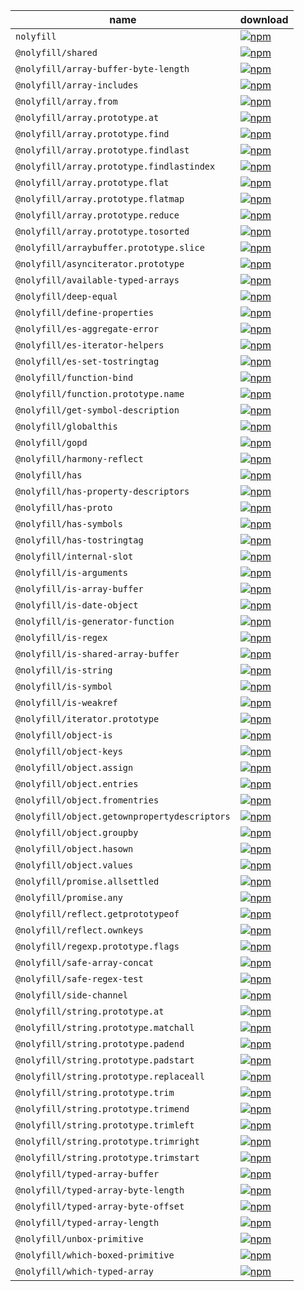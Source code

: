 | name | download |
| ---- | -------- |
| `nolyfill` | [![npm](https://img.shields.io/npm/dm/nolyfill.svg?style=flat-square&logo=npm&logoColor=white&label=download&color=333)](https://www.npmjs.com/package/nolyfill) |
| `@nolyfill/shared` | [![npm](https://img.shields.io/npm/dm/@nolyfill/shared.svg?style=flat-square&logo=npm&logoColor=white&label=download&color=333)](https://www.npmjs.com/package/@nolyfill/shared) |
| `@nolyfill/array-buffer-byte-length` | [![npm](https://img.shields.io/npm/dm/@nolyfill/array-buffer-byte-length.svg?style=flat-square&logo=npm&logoColor=white&label=download&color=333)](https://www.npmjs.com/package/@nolyfill/array-buffer-byte-length) |
| `@nolyfill/array-includes` | [![npm](https://img.shields.io/npm/dm/@nolyfill/array-includes.svg?style=flat-square&logo=npm&logoColor=white&label=download&color=333)](https://www.npmjs.com/package/@nolyfill/array-includes) |
| `@nolyfill/array.from` | [![npm](https://img.shields.io/npm/dm/@nolyfill/array.from.svg?style=flat-square&logo=npm&logoColor=white&label=download&color=333)](https://www.npmjs.com/package/@nolyfill/array.from) |
| `@nolyfill/array.prototype.at` | [![npm](https://img.shields.io/npm/dm/@nolyfill/array.prototype.at.svg?style=flat-square&logo=npm&logoColor=white&label=download&color=333)](https://www.npmjs.com/package/@nolyfill/array.prototype.at) |
| `@nolyfill/array.prototype.find` | [![npm](https://img.shields.io/npm/dm/@nolyfill/array.prototype.find.svg?style=flat-square&logo=npm&logoColor=white&label=download&color=333)](https://www.npmjs.com/package/@nolyfill/array.prototype.find) |
| `@nolyfill/array.prototype.findlast` | [![npm](https://img.shields.io/npm/dm/@nolyfill/array.prototype.findlast.svg?style=flat-square&logo=npm&logoColor=white&label=download&color=333)](https://www.npmjs.com/package/@nolyfill/array.prototype.findlast) |
| `@nolyfill/array.prototype.findlastindex` | [![npm](https://img.shields.io/npm/dm/@nolyfill/array.prototype.findlastindex.svg?style=flat-square&logo=npm&logoColor=white&label=download&color=333)](https://www.npmjs.com/package/@nolyfill/array.prototype.findlastindex) |
| `@nolyfill/array.prototype.flat` | [![npm](https://img.shields.io/npm/dm/@nolyfill/array.prototype.flat.svg?style=flat-square&logo=npm&logoColor=white&label=download&color=333)](https://www.npmjs.com/package/@nolyfill/array.prototype.flat) |
| `@nolyfill/array.prototype.flatmap` | [![npm](https://img.shields.io/npm/dm/@nolyfill/array.prototype.flatmap.svg?style=flat-square&logo=npm&logoColor=white&label=download&color=333)](https://www.npmjs.com/package/@nolyfill/array.prototype.flatmap) |
| `@nolyfill/array.prototype.reduce` | [![npm](https://img.shields.io/npm/dm/@nolyfill/array.prototype.reduce.svg?style=flat-square&logo=npm&logoColor=white&label=download&color=333)](https://www.npmjs.com/package/@nolyfill/array.prototype.reduce) |
| `@nolyfill/array.prototype.tosorted` | [![npm](https://img.shields.io/npm/dm/@nolyfill/array.prototype.tosorted.svg?style=flat-square&logo=npm&logoColor=white&label=download&color=333)](https://www.npmjs.com/package/@nolyfill/array.prototype.tosorted) |
| `@nolyfill/arraybuffer.prototype.slice` | [![npm](https://img.shields.io/npm/dm/@nolyfill/arraybuffer.prototype.slice.svg?style=flat-square&logo=npm&logoColor=white&label=download&color=333)](https://www.npmjs.com/package/@nolyfill/arraybuffer.prototype.slice) |
| `@nolyfill/asynciterator.prototype` | [![npm](https://img.shields.io/npm/dm/@nolyfill/asynciterator.prototype.svg?style=flat-square&logo=npm&logoColor=white&label=download&color=333)](https://www.npmjs.com/package/@nolyfill/asynciterator.prototype) |
| `@nolyfill/available-typed-arrays` | [![npm](https://img.shields.io/npm/dm/@nolyfill/available-typed-arrays.svg?style=flat-square&logo=npm&logoColor=white&label=download&color=333)](https://www.npmjs.com/package/@nolyfill/available-typed-arrays) |
| `@nolyfill/deep-equal` | [![npm](https://img.shields.io/npm/dm/@nolyfill/deep-equal.svg?style=flat-square&logo=npm&logoColor=white&label=download&color=333)](https://www.npmjs.com/package/@nolyfill/deep-equal) |
| `@nolyfill/define-properties` | [![npm](https://img.shields.io/npm/dm/@nolyfill/define-properties.svg?style=flat-square&logo=npm&logoColor=white&label=download&color=333)](https://www.npmjs.com/package/@nolyfill/define-properties) |
| `@nolyfill/es-aggregate-error` | [![npm](https://img.shields.io/npm/dm/@nolyfill/es-aggregate-error.svg?style=flat-square&logo=npm&logoColor=white&label=download&color=333)](https://www.npmjs.com/package/@nolyfill/es-aggregate-error) |
| `@nolyfill/es-iterator-helpers` | [![npm](https://img.shields.io/npm/dm/@nolyfill/es-iterator-helpers.svg?style=flat-square&logo=npm&logoColor=white&label=download&color=333)](https://www.npmjs.com/package/@nolyfill/es-iterator-helpers) |
| `@nolyfill/es-set-tostringtag` | [![npm](https://img.shields.io/npm/dm/@nolyfill/es-set-tostringtag.svg?style=flat-square&logo=npm&logoColor=white&label=download&color=333)](https://www.npmjs.com/package/@nolyfill/es-set-tostringtag) |
| `@nolyfill/function-bind` | [![npm](https://img.shields.io/npm/dm/@nolyfill/function-bind.svg?style=flat-square&logo=npm&logoColor=white&label=download&color=333)](https://www.npmjs.com/package/@nolyfill/function-bind) |
| `@nolyfill/function.prototype.name` | [![npm](https://img.shields.io/npm/dm/@nolyfill/function.prototype.name.svg?style=flat-square&logo=npm&logoColor=white&label=download&color=333)](https://www.npmjs.com/package/@nolyfill/function.prototype.name) |
| `@nolyfill/get-symbol-description` | [![npm](https://img.shields.io/npm/dm/@nolyfill/get-symbol-description.svg?style=flat-square&logo=npm&logoColor=white&label=download&color=333)](https://www.npmjs.com/package/@nolyfill/get-symbol-description) |
| `@nolyfill/globalthis` | [![npm](https://img.shields.io/npm/dm/@nolyfill/globalthis.svg?style=flat-square&logo=npm&logoColor=white&label=download&color=333)](https://www.npmjs.com/package/@nolyfill/globalthis) |
| `@nolyfill/gopd` | [![npm](https://img.shields.io/npm/dm/@nolyfill/gopd.svg?style=flat-square&logo=npm&logoColor=white&label=download&color=333)](https://www.npmjs.com/package/@nolyfill/gopd) |
| `@nolyfill/harmony-reflect` | [![npm](https://img.shields.io/npm/dm/@nolyfill/harmony-reflect.svg?style=flat-square&logo=npm&logoColor=white&label=download&color=333)](https://www.npmjs.com/package/@nolyfill/harmony-reflect) |
| `@nolyfill/has` | [![npm](https://img.shields.io/npm/dm/@nolyfill/has.svg?style=flat-square&logo=npm&logoColor=white&label=download&color=333)](https://www.npmjs.com/package/@nolyfill/has) |
| `@nolyfill/has-property-descriptors` | [![npm](https://img.shields.io/npm/dm/@nolyfill/has-property-descriptors.svg?style=flat-square&logo=npm&logoColor=white&label=download&color=333)](https://www.npmjs.com/package/@nolyfill/has-property-descriptors) |
| `@nolyfill/has-proto` | [![npm](https://img.shields.io/npm/dm/@nolyfill/has-proto.svg?style=flat-square&logo=npm&logoColor=white&label=download&color=333)](https://www.npmjs.com/package/@nolyfill/has-proto) |
| `@nolyfill/has-symbols` | [![npm](https://img.shields.io/npm/dm/@nolyfill/has-symbols.svg?style=flat-square&logo=npm&logoColor=white&label=download&color=333)](https://www.npmjs.com/package/@nolyfill/has-symbols) |
| `@nolyfill/has-tostringtag` | [![npm](https://img.shields.io/npm/dm/@nolyfill/has-tostringtag.svg?style=flat-square&logo=npm&logoColor=white&label=download&color=333)](https://www.npmjs.com/package/@nolyfill/has-tostringtag) |
| `@nolyfill/internal-slot` | [![npm](https://img.shields.io/npm/dm/@nolyfill/internal-slot.svg?style=flat-square&logo=npm&logoColor=white&label=download&color=333)](https://www.npmjs.com/package/@nolyfill/internal-slot) |
| `@nolyfill/is-arguments` | [![npm](https://img.shields.io/npm/dm/@nolyfill/is-arguments.svg?style=flat-square&logo=npm&logoColor=white&label=download&color=333)](https://www.npmjs.com/package/@nolyfill/is-arguments) |
| `@nolyfill/is-array-buffer` | [![npm](https://img.shields.io/npm/dm/@nolyfill/is-array-buffer.svg?style=flat-square&logo=npm&logoColor=white&label=download&color=333)](https://www.npmjs.com/package/@nolyfill/is-array-buffer) |
| `@nolyfill/is-date-object` | [![npm](https://img.shields.io/npm/dm/@nolyfill/is-date-object.svg?style=flat-square&logo=npm&logoColor=white&label=download&color=333)](https://www.npmjs.com/package/@nolyfill/is-date-object) |
| `@nolyfill/is-generator-function` | [![npm](https://img.shields.io/npm/dm/@nolyfill/is-generator-function.svg?style=flat-square&logo=npm&logoColor=white&label=download&color=333)](https://www.npmjs.com/package/@nolyfill/is-generator-function) |
| `@nolyfill/is-regex` | [![npm](https://img.shields.io/npm/dm/@nolyfill/is-regex.svg?style=flat-square&logo=npm&logoColor=white&label=download&color=333)](https://www.npmjs.com/package/@nolyfill/is-regex) |
| `@nolyfill/is-shared-array-buffer` | [![npm](https://img.shields.io/npm/dm/@nolyfill/is-shared-array-buffer.svg?style=flat-square&logo=npm&logoColor=white&label=download&color=333)](https://www.npmjs.com/package/@nolyfill/is-shared-array-buffer) |
| `@nolyfill/is-string` | [![npm](https://img.shields.io/npm/dm/@nolyfill/is-string.svg?style=flat-square&logo=npm&logoColor=white&label=download&color=333)](https://www.npmjs.com/package/@nolyfill/is-string) |
| `@nolyfill/is-symbol` | [![npm](https://img.shields.io/npm/dm/@nolyfill/is-symbol.svg?style=flat-square&logo=npm&logoColor=white&label=download&color=333)](https://www.npmjs.com/package/@nolyfill/is-symbol) |
| `@nolyfill/is-weakref` | [![npm](https://img.shields.io/npm/dm/@nolyfill/is-weakref.svg?style=flat-square&logo=npm&logoColor=white&label=download&color=333)](https://www.npmjs.com/package/@nolyfill/is-weakref) |
| `@nolyfill/iterator.prototype` | [![npm](https://img.shields.io/npm/dm/@nolyfill/iterator.prototype.svg?style=flat-square&logo=npm&logoColor=white&label=download&color=333)](https://www.npmjs.com/package/@nolyfill/iterator.prototype) |
| `@nolyfill/object-is` | [![npm](https://img.shields.io/npm/dm/@nolyfill/object-is.svg?style=flat-square&logo=npm&logoColor=white&label=download&color=333)](https://www.npmjs.com/package/@nolyfill/object-is) |
| `@nolyfill/object-keys` | [![npm](https://img.shields.io/npm/dm/@nolyfill/object-keys.svg?style=flat-square&logo=npm&logoColor=white&label=download&color=333)](https://www.npmjs.com/package/@nolyfill/object-keys) |
| `@nolyfill/object.assign` | [![npm](https://img.shields.io/npm/dm/@nolyfill/object.assign.svg?style=flat-square&logo=npm&logoColor=white&label=download&color=333)](https://www.npmjs.com/package/@nolyfill/object.assign) |
| `@nolyfill/object.entries` | [![npm](https://img.shields.io/npm/dm/@nolyfill/object.entries.svg?style=flat-square&logo=npm&logoColor=white&label=download&color=333)](https://www.npmjs.com/package/@nolyfill/object.entries) |
| `@nolyfill/object.fromentries` | [![npm](https://img.shields.io/npm/dm/@nolyfill/object.fromentries.svg?style=flat-square&logo=npm&logoColor=white&label=download&color=333)](https://www.npmjs.com/package/@nolyfill/object.fromentries) |
| `@nolyfill/object.getownpropertydescriptors` | [![npm](https://img.shields.io/npm/dm/@nolyfill/object.getownpropertydescriptors.svg?style=flat-square&logo=npm&logoColor=white&label=download&color=333)](https://www.npmjs.com/package/@nolyfill/object.getownpropertydescriptors) |
| `@nolyfill/object.groupby` | [![npm](https://img.shields.io/npm/dm/@nolyfill/object.groupby.svg?style=flat-square&logo=npm&logoColor=white&label=download&color=333)](https://www.npmjs.com/package/@nolyfill/object.groupby) |
| `@nolyfill/object.hasown` | [![npm](https://img.shields.io/npm/dm/@nolyfill/object.hasown.svg?style=flat-square&logo=npm&logoColor=white&label=download&color=333)](https://www.npmjs.com/package/@nolyfill/object.hasown) |
| `@nolyfill/object.values` | [![npm](https://img.shields.io/npm/dm/@nolyfill/object.values.svg?style=flat-square&logo=npm&logoColor=white&label=download&color=333)](https://www.npmjs.com/package/@nolyfill/object.values) |
| `@nolyfill/promise.allsettled` | [![npm](https://img.shields.io/npm/dm/@nolyfill/promise.allsettled.svg?style=flat-square&logo=npm&logoColor=white&label=download&color=333)](https://www.npmjs.com/package/@nolyfill/promise.allsettled) |
| `@nolyfill/promise.any` | [![npm](https://img.shields.io/npm/dm/@nolyfill/promise.any.svg?style=flat-square&logo=npm&logoColor=white&label=download&color=333)](https://www.npmjs.com/package/@nolyfill/promise.any) |
| `@nolyfill/reflect.getprototypeof` | [![npm](https://img.shields.io/npm/dm/@nolyfill/reflect.getprototypeof.svg?style=flat-square&logo=npm&logoColor=white&label=download&color=333)](https://www.npmjs.com/package/@nolyfill/reflect.getprototypeof) |
| `@nolyfill/reflect.ownkeys` | [![npm](https://img.shields.io/npm/dm/@nolyfill/reflect.ownkeys.svg?style=flat-square&logo=npm&logoColor=white&label=download&color=333)](https://www.npmjs.com/package/@nolyfill/reflect.ownkeys) |
| `@nolyfill/regexp.prototype.flags` | [![npm](https://img.shields.io/npm/dm/@nolyfill/regexp.prototype.flags.svg?style=flat-square&logo=npm&logoColor=white&label=download&color=333)](https://www.npmjs.com/package/@nolyfill/regexp.prototype.flags) |
| `@nolyfill/safe-array-concat` | [![npm](https://img.shields.io/npm/dm/@nolyfill/safe-array-concat.svg?style=flat-square&logo=npm&logoColor=white&label=download&color=333)](https://www.npmjs.com/package/@nolyfill/safe-array-concat) |
| `@nolyfill/safe-regex-test` | [![npm](https://img.shields.io/npm/dm/@nolyfill/safe-regex-test.svg?style=flat-square&logo=npm&logoColor=white&label=download&color=333)](https://www.npmjs.com/package/@nolyfill/safe-regex-test) |
| `@nolyfill/side-channel` | [![npm](https://img.shields.io/npm/dm/@nolyfill/side-channel.svg?style=flat-square&logo=npm&logoColor=white&label=download&color=333)](https://www.npmjs.com/package/@nolyfill/side-channel) |
| `@nolyfill/string.prototype.at` | [![npm](https://img.shields.io/npm/dm/@nolyfill/string.prototype.at.svg?style=flat-square&logo=npm&logoColor=white&label=download&color=333)](https://www.npmjs.com/package/@nolyfill/string.prototype.at) |
| `@nolyfill/string.prototype.matchall` | [![npm](https://img.shields.io/npm/dm/@nolyfill/string.prototype.matchall.svg?style=flat-square&logo=npm&logoColor=white&label=download&color=333)](https://www.npmjs.com/package/@nolyfill/string.prototype.matchall) |
| `@nolyfill/string.prototype.padend` | [![npm](https://img.shields.io/npm/dm/@nolyfill/string.prototype.padend.svg?style=flat-square&logo=npm&logoColor=white&label=download&color=333)](https://www.npmjs.com/package/@nolyfill/string.prototype.padend) |
| `@nolyfill/string.prototype.padstart` | [![npm](https://img.shields.io/npm/dm/@nolyfill/string.prototype.padstart.svg?style=flat-square&logo=npm&logoColor=white&label=download&color=333)](https://www.npmjs.com/package/@nolyfill/string.prototype.padstart) |
| `@nolyfill/string.prototype.replaceall` | [![npm](https://img.shields.io/npm/dm/@nolyfill/string.prototype.replaceall.svg?style=flat-square&logo=npm&logoColor=white&label=download&color=333)](https://www.npmjs.com/package/@nolyfill/string.prototype.replaceall) |
| `@nolyfill/string.prototype.trim` | [![npm](https://img.shields.io/npm/dm/@nolyfill/string.prototype.trim.svg?style=flat-square&logo=npm&logoColor=white&label=download&color=333)](https://www.npmjs.com/package/@nolyfill/string.prototype.trim) |
| `@nolyfill/string.prototype.trimend` | [![npm](https://img.shields.io/npm/dm/@nolyfill/string.prototype.trimend.svg?style=flat-square&logo=npm&logoColor=white&label=download&color=333)](https://www.npmjs.com/package/@nolyfill/string.prototype.trimend) |
| `@nolyfill/string.prototype.trimleft` | [![npm](https://img.shields.io/npm/dm/@nolyfill/string.prototype.trimleft.svg?style=flat-square&logo=npm&logoColor=white&label=download&color=333)](https://www.npmjs.com/package/@nolyfill/string.prototype.trimleft) |
| `@nolyfill/string.prototype.trimright` | [![npm](https://img.shields.io/npm/dm/@nolyfill/string.prototype.trimright.svg?style=flat-square&logo=npm&logoColor=white&label=download&color=333)](https://www.npmjs.com/package/@nolyfill/string.prototype.trimright) |
| `@nolyfill/string.prototype.trimstart` | [![npm](https://img.shields.io/npm/dm/@nolyfill/string.prototype.trimstart.svg?style=flat-square&logo=npm&logoColor=white&label=download&color=333)](https://www.npmjs.com/package/@nolyfill/string.prototype.trimstart) |
| `@nolyfill/typed-array-buffer` | [![npm](https://img.shields.io/npm/dm/@nolyfill/typed-array-buffer.svg?style=flat-square&logo=npm&logoColor=white&label=download&color=333)](https://www.npmjs.com/package/@nolyfill/typed-array-buffer) |
| `@nolyfill/typed-array-byte-length` | [![npm](https://img.shields.io/npm/dm/@nolyfill/typed-array-byte-length.svg?style=flat-square&logo=npm&logoColor=white&label=download&color=333)](https://www.npmjs.com/package/@nolyfill/typed-array-byte-length) |
| `@nolyfill/typed-array-byte-offset` | [![npm](https://img.shields.io/npm/dm/@nolyfill/typed-array-byte-offset.svg?style=flat-square&logo=npm&logoColor=white&label=download&color=333)](https://www.npmjs.com/package/@nolyfill/typed-array-byte-offset) |
| `@nolyfill/typed-array-length` | [![npm](https://img.shields.io/npm/dm/@nolyfill/typed-array-length.svg?style=flat-square&logo=npm&logoColor=white&label=download&color=333)](https://www.npmjs.com/package/@nolyfill/typed-array-length) |
| `@nolyfill/unbox-primitive` | [![npm](https://img.shields.io/npm/dm/@nolyfill/unbox-primitive.svg?style=flat-square&logo=npm&logoColor=white&label=download&color=333)](https://www.npmjs.com/package/@nolyfill/unbox-primitive) |
| `@nolyfill/which-boxed-primitive` | [![npm](https://img.shields.io/npm/dm/@nolyfill/which-boxed-primitive.svg?style=flat-square&logo=npm&logoColor=white&label=download&color=333)](https://www.npmjs.com/package/@nolyfill/which-boxed-primitive) |
| `@nolyfill/which-typed-array` | [![npm](https://img.shields.io/npm/dm/@nolyfill/which-typed-array.svg?style=flat-square&logo=npm&logoColor=white&label=download&color=333)](https://www.npmjs.com/package/@nolyfill/which-typed-array) |